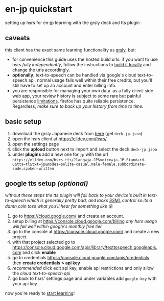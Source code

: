 # en-jp quickstart

setting up hsrs for en-jp learning with the grsly deck and tts plugin

## caveats

this client has the exact same learning functionality as [grsly](https://grsly.com), but:

- for convenience this guide uses the hosted build urls. if you want to use hsrs _fully independently_, follow the instructions to [build it locally](../../readme.md#run-locally) and change the urls accordingly.
- **optionally**, text-to-speech can be handled via google's cloud text-to-speech api. normal usage falls well within their free credits, but you'll still have to set up an account and enter billing info.
- you are responsible for managing your own data. as a fully client-side web app, your review history is subject to some rare but painful persistence [limitations](https://developer.mozilla.org/en-US/docs/Web/API/Storage_API/Storage_quotas_and_eviction_criteria#does_browser-stored_data_persist). firefox has quite reliable persistence. Regardless, _make sure to back up your history from time to time._

## basic setup

1.  download the grsly Japanese deck from [here](https://github.com/satchelspencer/hsrs-deck-jp) (get `deck-jp.json`)
2.  open the hsrs client at https://elldev.com/hsrs/
3.  open the settings page
4.  click the **upload** button next to import and select the deck `deck-jp.json`
5.  under **plugins** add a new one for `jp` with the url `https://elldev.com/hsrs-tts/?lang=ja-JP&voice=ja-JP-Standard-C&tts=tl&txt=jp&modes=polite-casual.male-female.subbordinate-rude.spoken-written`

## google tts setup _(optional)_

_without these steps the tts plugin will fall back to your device's built in text-to-speech which is generally pretty bad, and lacks [SSML](https://www.w3.org/TR/speech-synthesis11/) control so its a damn coin toss what you'll hear for something like 生_

1. go to https://cloud.google.com/ and create an account.
2. setup billing at https://console.cloud.google.com/billing _any hsrs usage will fall well within google's monthly free tier_
3. go to the console at https://console.cloud.google.com/ and create a new project
4. with that project selected go to https://console.cloud.google.com/apis/library/texttospeech.googleapis.com and click **enable**
5. go to credentials https://console.cloud.google.com/apis/credentials then **create credentials > api key**
6. _recommended_ click edit api key, enable api restrictions and only allow the _cloud text-to-speech api_
7. go back to hsrs' settings page and under variables add `google-key` with your api key

now you're ready to [start learning](./learning.md)!
